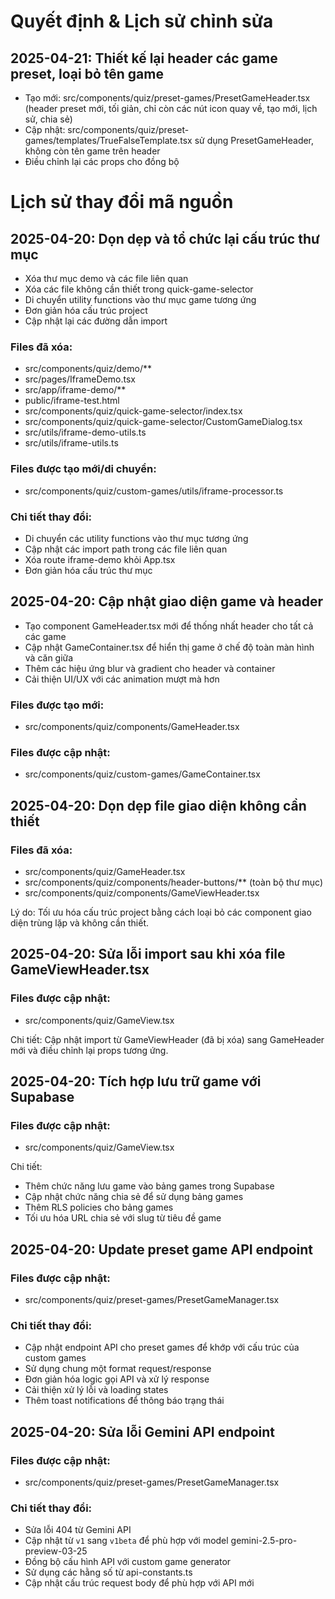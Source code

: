 # Quyết định & Lịch sử chỉnh sửa

## 2025-04-21: Thiết kế lại header các game preset, loại bỏ tên game
- Tạo mới: src/components/quiz/preset-games/PresetGameHeader.tsx (header preset mới, tối giản, chỉ còn các nút icon quay về, tạo mới, lịch sử, chia sẻ)
- Cập nhật: src/components/quiz/preset-games/templates/TrueFalseTemplate.tsx sử dụng PresetGameHeader, không còn tên game trên header
- Điều chỉnh lại các props cho đồng bộ

# Lịch sử thay đổi mã nguồn

## 2025-04-20: Dọn dẹp và tổ chức lại cấu trúc thư mục
- Xóa thư mục demo và các file liên quan 
- Xóa các file không cần thiết trong quick-game-selector
- Di chuyển utility functions vào thư mục game tương ứng
- Đơn giản hóa cấu trúc project
- Cập nhật lại các đường dẫn import

### Files đã xóa:
- src/components/quiz/demo/**
- src/pages/IframeDemo.tsx
- src/app/iframe-demo/**
- public/iframe-test.html
- src/components/quiz/quick-game-selector/index.tsx
- src/components/quiz/quick-game-selector/CustomGameDialog.tsx
- src/utils/iframe-demo-utils.ts
- src/utils/iframe-utils.ts

### Files được tạo mới/di chuyển:
- src/components/quiz/custom-games/utils/iframe-processor.ts

### Chi tiết thay đổi:
- Di chuyển các utility functions vào thư mục tương ứng
- Cập nhật các import path trong các file liên quan
- Xóa route iframe-demo khỏi App.tsx
- Đơn giản hóa cấu trúc thư mục

## 2025-04-20: Cập nhật giao diện game và header
- Tạo component GameHeader.tsx mới để thống nhất header cho tất cả các game
- Cập nhật GameContainer.tsx để hiển thị game ở chế độ toàn màn hình và căn giữa
- Thêm các hiệu ứng blur và gradient cho header và container
- Cải thiện UI/UX với các animation mượt mà hơn

### Files được tạo mới:
- src/components/quiz/components/GameHeader.tsx

### Files được cập nhật:
- src/components/quiz/custom-games/GameContainer.tsx

## 2025-04-20: Dọn dẹp file giao diện không cần thiết

### Files đã xóa:
- src/components/quiz/GameHeader.tsx  
- src/components/quiz/components/header-buttons/** (toàn bộ thư mục)
- src/components/quiz/components/GameViewHeader.tsx

Lý do: Tối ưu hóa cấu trúc project bằng cách loại bỏ các component giao diện trùng lặp và không cần thiết.

## 2025-04-20: Sửa lỗi import sau khi xóa file GameViewHeader.tsx

### Files được cập nhật:
- src/components/quiz/GameView.tsx

Chi tiết: Cập nhật import từ GameViewHeader (đã bị xóa) sang GameHeader mới và điều chỉnh lại props tương ứng.

## 2025-04-20: Tích hợp lưu trữ game với Supabase

### Files được cập nhật:
- src/components/quiz/GameView.tsx

Chi tiết:
- Thêm chức năng lưu game vào bảng games trong Supabase
- Cập nhật chức năng chia sẻ để sử dụng bảng games
- Thêm RLS policies cho bảng games
- Tối ưu hóa URL chia sẻ với slug từ tiêu đề game

## 2025-04-20: Update preset game API endpoint

### Files được cập nhật:
- src/components/quiz/preset-games/PresetGameManager.tsx

### Chi tiết thay đổi:
- Cập nhật endpoint API cho preset games để khớp với cấu trúc của custom games
- Sử dụng chung một format request/response
- Đơn giản hóa logic gọi API và xử lý response
- Cải thiện xử lý lỗi và loading states
- Thêm toast notifications để thông báo trạng thái

## 2025-04-20: Sửa lỗi Gemini API endpoint

### Files được cập nhật:
- src/components/quiz/preset-games/PresetGameManager.tsx

### Chi tiết thay đổi:
- Sửa lỗi 404 từ Gemini API
- Cập nhật từ `v1` sang `v1beta` để phù hợp với model gemini-2.5-pro-preview-03-25
- Đồng bộ cấu hình API với custom game generator
- Sử dụng các hằng số từ api-constants.ts
- Cập nhật cấu trúc request body để phù hợp với API mới
